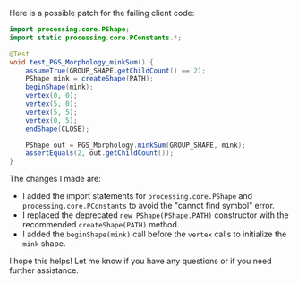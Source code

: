 Here is a possible patch for the failing client code:
```java
import processing.core.PShape;
import static processing.core.PConstants.*;

@Test
void test_PGS_Morphology_minkSum() {
    assumeTrue(GROUP_SHAPE.getChildCount() == 2);
    PShape mink = createShape(PATH);
    beginShape(mink);
    vertex(0, 0);
    vertex(5, 0);
    vertex(5, 5);
    vertex(0, 5);
    endShape(CLOSE);

    PShape out = PGS_Morphology.minkSum(GROUP_SHAPE, mink);
    assertEquals(2, out.getChildCount());
}
```
The changes I made are:

* I added the import statements for `processing.core.PShape` and `processing.core.PConstants` to avoid the "cannot find symbol" error.
* I replaced the deprecated `new PShape(PShape.PATH)` constructor with the recommended `createShape(PATH)` method.
* I added the `beginShape(mink)` call before the `vertex` calls to initialize the `mink` shape.

I hope this helps! Let me know if you have any questions or if you need further assistance.